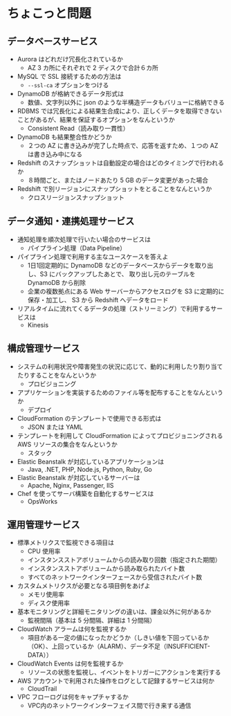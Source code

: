 # ちょこっと問題

## データベースサービス
- Aurora はどれだけ冗長化されているか
    - AZ 3 カ所にそれぞれで 2 ディスクで合計６カ所
- MySQL で SSL 接続するための方法は
    - `--ssl-ca` オプションをつける
- DynamoDB が格納できるデータ形式は
    - 数値、文字列以外に json のような半構造データもバリューに格納できる
- RDBMS では冗長化による結果生合成により、正しくデータを取得できないことがあるが、結果を保証するオプションをなんというか
    - Consistent Read（読み取り一貫性）
- DynamoDB も結果整合性かどうか
    - ２つの AZ に書き込みが完了した時点で、応答を返すため、１つの AZ は書き込み中になる
- Redshift のスナップショットは自動設定の場合はどのタイミングで行われるか
    - ８時間ごと、またはノードあたり 5 GB のデータ変更があった場合
- Redshift で別リージョンにスナップショットをとることをなんというか
    -  クロスリージョンスナップショット

## データ通知・連携処理サービス
- 通知処理を順次処理で行いたい場合のサービスは
    - パイプライン処理（Data Pipeline）
- パイプライン処理で利用する主なユースケースを答えよ
    - 1日1回定期的に DynamoDB などのデータベースからデータを取り出し、S3 にバックアップしたあとで、
      取り出し元のテーブルを DynamoDB から削除
    - 企業の複数拠点にある Web サーバーからアクセスログを S3 に定期的に保存・加工し、
      S3 から Redshift へデータをロード
- リアルタイムに流れてくるデータの処理（ストリーミング）で利用するサービスは
    - Kinesis

## 構成管理サービス
- システムの利用状況や障害発生の状況に応じて、動的に利用したり割り当てたりすることをなんというか
    - プロビジョニング
- アプリケーションを実装するためのファイル等を配布することをなんというか
    - デプロイ
- CloudFormation のテンプレートで使用できる形式は
    - JSON または YAML
- テンプレートを利用して CloudFormation によってプロビジョニングされる AWS リソースの集合をなんというか
    - スタック
- Elastic Beanstalk が対応しているアプリケーションは
    - Java, .NET, PHP, Node.js, Python, Ruby, Go
- Elastic Beanstalk が対応しているサーバーは
    - Apache, Nginx, Passenger, IIS
- Chef を使ってサーバ構築を自動化するサービスは
    - OpsWorks

## 運用管理サービス
- 標準メトリクスで監視できる項目は
    - CPU 使用率
    - インスタンスストアボリュームからの読み取り回数（指定された期間）
    - インスタンスストアボリュームから読み取られたバイト数
    - すべてのネットワークインターフェースから受信されたバイト数
- カスタムメトリクスが必要となる項目例をあげよ
    - メモリ使用率
    - ディスク使用率
- 基本モニタリングと詳細モニタリングの違いは、課金以外に何があるか
    - 監視間隔（基本は 5 分間隔、詳細は 1 分間隔）
- CloudWatch アラームは何を監視するか
    - 項目がある一定の値になったかどうか（しきい値を下回っているか（OK）、上回っているか（ALARM）、データ不足（INSUFFICIENT-DATA））
- CloudWatch Events は何を監視するか
    - リソースの状態を監視し、イベントをトリガーにアクションを実行する
- AWS アカウントで利用された操作をログとして記録するサービスは何か
    - CloudTrail
- VPC フローログは何をキャプチャするか
    - VPC内のネットワークインターフェイス間で行き来する通信

